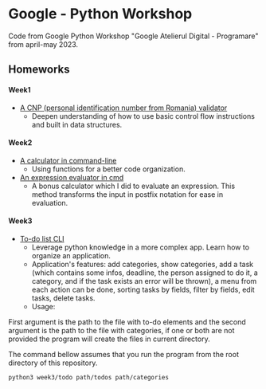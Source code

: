 # Google - Python Workshop

Code from Google Python Workshop "Google Atelierul Digital - Programare" from
april-may 2023.

## Homeworks

#### Week1

- [A CNP (personal identification number from Romania) validator](week1/homework1/cnp_validator.py)
    * Deepen understanding of how to use basic control flow instructions and
      built in data structures.

#### Week2

- [A calculator in command-line](week2/homework1/basic_calculator.py)
    * Using functions for a better code organization.
- [An expression evaluator in cmd](week2/homework1/expression_evaluator.py)
    * A bonus calculator which I did to evaluate an expression. This method
      transforms the input in postfix notation for ease in evaluation.

#### Week3

- [To-do list CLI](week3/todo)
    * Leverage python knowledge in a more complex app. Learn how to organize an
      application.
    * Application's features: add categories, show categories, add a task (which
contains some infos, deadline, the person assigned to do it, a category, and
if the task exists an error will be thrown), a menu from each action can be done,
sorting tasks by fields, filter by fields, edit tasks, delete tasks.
    * Usage: 

First argument is the path to the file with to-do elements and the second 
argument is the path to the file with categories, if one or both are not 
provided the program will create the files in current directory.

The command bellow assumes that you run the program from the root directory of
this repository.

```shell
python3 week3/todo path/todos path/categories
```
